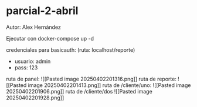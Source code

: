 # parcial-2-abril

Autor: Alex Hernández

Ejecutar con docker-compose up -d

credenciales para basicauth: (ruta: localhost/reporte)
- usuario: admin
- pass: 123

ruta de panel:
![[Pasted image 20250402201316.png]]
ruta de reporte:
![[Pasted image 20250402201413.png]]
ruta de /cliente/uno:
![[Pasted image 20250402201906.png]]
ruta de /cliente/dos
![[Pasted image 20250402201928.png]]




